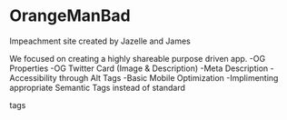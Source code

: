 # OrangeManBad

Impeachment site created by Jazelle and James 

We focused on creating a highly shareable purpose driven app.
-OG Properties
-OG Twitter Card (Image & Description)
-Meta Description
-Accessibility through Alt Tags
-Basic Mobile Optimization
-Implimenting appropriate Semantic Tags instead of standard <div> tags
  
